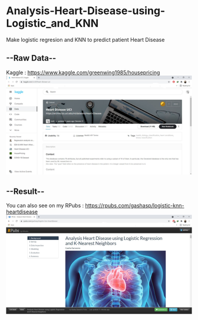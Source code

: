# Analysis-Heart-Disease-using-Logistic_and_KNN
Make logistic regresion and KNN to predict patient Heart Disease

## --Raw Data--
Kaggle : https://www.kaggle.com/greenwing1985/housepricing
<img src="https://github.com/gashasp/Analysis-Heart-Disease-using-Logistic_and_KNN/blob/main/Capture.JPG">

## --Result--
You can also see on my RPubs : https://rpubs.com/gashasp/logistic-knn-heartdisease
<img src="https://github.com/gashasp/Analysis-Heart-Disease-using-Logistic_and_KNN/blob/main/Capturee.JPG">
